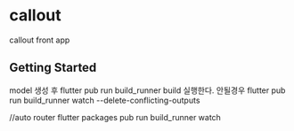 # callout

callout front app

## Getting Started

model 생성 후
flutter pub run build_runner build
실행한다.
안될경우
flutter pub run build_runner watch --delete-conflicting-outputs



//auto router
flutter packages pub run build_runner watch